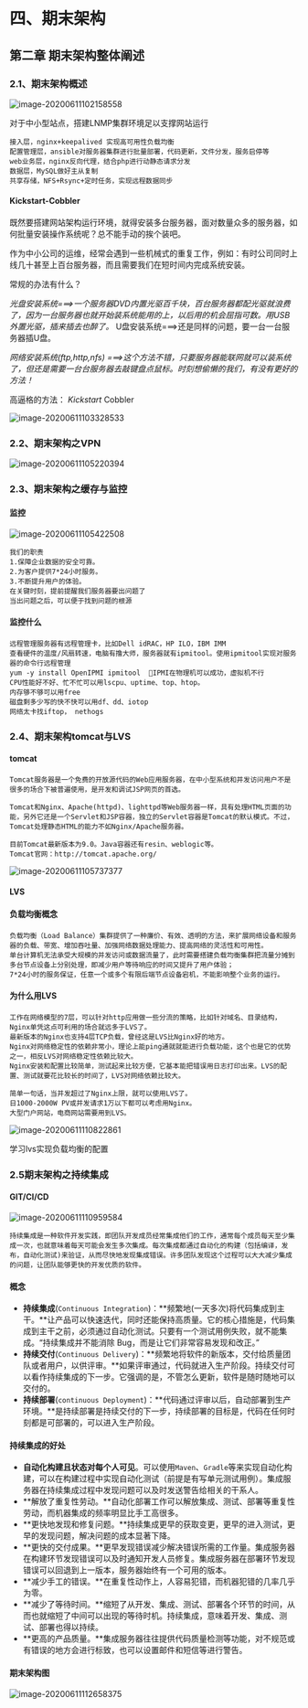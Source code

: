 # 四、期末架构



## 第二章 期末架构整体阐述

### 2.1、期末架构概述

![image-20200611102158558](http://book.luffycity.com/linux-book/%E6%9C%9F%E6%9C%AB%E6%9E%B6%E6%9E%84/pic/image-20200611102158558.png)

对于中小型站点，搭建LNMP集群环境足以支撑网站运行

```
接入层，nginx+keepalived 实现高可用性负载均衡
配置管理层，ansible对服务器集群进行批量部署，代码更新，文件分发，服务启停等
web业务层，nginx反向代理，结合php进行动静态请求分发
数据层，MySQL做好主从复制
共享存储，NFS+Rsync+定时任务，实现远程数据同步
```

#### Kickstart-Cobbler

既然要搭建网站架构运行环境，就得安装多台服务器，面对数量众多的服务器，如何批量安装操作系统呢？总不能手动的挨个装吧。

作为中小公司的运维，经常会遇到一些机械式的重复工作，例如：有时公司同时上线几十甚至上百台服务器，而且需要我们在短时间内完成系统安装。

常规的办法有什么？

*光盘安装系统===>一个服务器DVD内置光驱百千块，百台服务器都配光驱就浪费了，因为一台服务器也就开始装系统能用的上，以后用的机会屈指可数。用USB外置光驱，插来插去也醉了。* U盘安装系统===>还是同样的问题，要一台一台服务器插U盘。

*网络安装系统(ftp,http,nfs) ===>这个方法不错，只要服务器能联网就可以装系统了，但还是需要一台台服务器去敲键盘点鼠标。时刻想偷懒的我们，有没有更好的方法！*

高逼格的方法： *Kickstart* Cobbler

![image-20200611103328533](notes/image-20200611103328533.png)

### 2.2、期末架构之VPN

![image-20200611105220394](notes/image-20200611105220394.png)

### 2.3、期末架构之缓存与监控

#### 监控

![image-20200611105422508](notes/image-20200611105422508.png)

```
我们的职责
1.保障企业数据的安全可靠。
2.为客户提供7*24小时服务。
3.不断提升用户的体验。
在关键时刻，提前提醒我们服务器要出问题了
当出问题之后，可以便于找到问题的根源
```

#### 监控什么

```
远程管理服务器有远程管理卡，比如Dell idRAC，HP ILO，IBM IMM
查看硬件的温度/风扇转速，电脑有撸大师，服务器就有ipmitool。使用ipmitool实现对服务器的命令行远程管理
yum -y install OpenIPMI ipmitool  IPMI在物理机可以成功，虚拟机不行
CPU性能好不好、忙不忙可以用lscpu、uptime、top、htop。
内存够不够可以用free
磁盘剩多少写的快不快可以用df、dd、iotop
网络太卡找iftop， nethogs
```

### 2.4、期末架构tomcat与LVS

#### tomcat

```
Tomcat服务器是一个免费的开放源代码的Web应用服务器，在中小型系统和并发访问用户不是很多的场合下被普遍使用，是开发和调试JSP网页的首选。

Tomcat和Nginx、Apache(httpd)、lighttpd等Web服务器一样，具有处理HTML页面的功能，另外它还是一个Servlet和JSP容器，独立的Servlet容器是Tomcat的默认模式。不过，Tomcat处理静态HTML的能力不如Nginx/Apache服务器。

目前Tomcat最新版本为9.0。Java容器还有resin、weblogic等。
Tomcat官网：http://tomcat.apache.org/
```

![image-20200611105737377](notes/image-20200611105737377.png)

#### LVS

#### 负载均衡概念

```
负载均衡（Load Balance）集群提供了一种廉价、有效、透明的方法，来扩展网络设备和服务器的负载、带宽、增加吞吐量、加强网络数据处理能力、提高网络的灵活性和可用性。
单台计算机无法承受大规模的并发访问或数据流量了，此时需要搭建负载均衡集群把流量分摊到多台节点设备上分别处理，即减少用户等待响应的时间又提升了用户体验；
7*24小时的服务保证，任意一个或多个有限后端节点设备宕机，不能影响整个业务的运行。
```

#### 为什么用LVS

```
工作在网络模型的7层，可以针对http应用做一些分流的策略，比如针对域名、目录结构，Nginx单凭这点可利用的场合就远多于LVS了。
最新版本的Nginx也支持4层TCP负载，曾经这是LVS比Nginx好的地方。
Nginx对网络稳定性的依赖非常小，理论上能ping通就就能进行负载功能，这个也是它的优势之一，相反LVS对网络稳定性依赖比较大。
Nginx安装和配置比较简单，测试起来比较方便，它基本能把错误用日志打印出来。LVS的配置、测试就要花比较长的时间了，LVS对网络依赖比较大。

简单一句话，当并发超过了Nginx上限，就可以使用LVS了。
日1000-2000W PV或并发请求1万以下都可以考虑用Nginx。
大型门户网站，电商网站需要用到LVS。
```

![image-20200611110822861](notes/image-20200611110822861.png)

学习lvs实现负载均衡的配置

### 2.5期末架构之持续集成

#### GIT/CI/CD

![image-20200611110959584](notes/image-20200611110959584.png)

```
持续集成是一种软件开发实践，即团队开发成员经常集成他们的工作，通常每个成员每天至少集成一次，也就意味着每天可能会发生多次集成。每次集成都通过自动化的构建（包括编译，发布，自动化测试)来验证，从而尽快地发现集成错误。许多团队发现这个过程可以大大减少集成的问题，让团队能够更快的开发优质的软件。
```

#### 概念

- **持续集成**(`Continuous Integration`)：**频繁地(一天多次)将代码集成到主干。**让产品可以快速迭代，同时还能保持高质量。它的核心措施是，代码集成到主干之前，必须通过自动化测试。只要有一个测试用例失败，就不能集成。“持续集成并不能消除 Bug，而是让它们非常容易发现和改正。”
- **持续交付**(`Continuous Delivery`)：**频繁地将软件的新版本，交付给质量团队或者用户，以供评审。**如果评审通过，代码就进入生产阶段。持续交付可以看作持续集成的下一步。它强调的是，不管怎么更新，软件是随时随地可以交付的。
- **持续部署**(`continuous Deployment`)：**代码通过评审以后，自动部署到生产环境。**是持续部署是持续交付的下一步，持续部署的目标是，代码在任何时刻都是可部署的，可以进入生产阶段。

#### 持续集成的好处

- **自动化构建且状态对每个人可见**。可以使用`Maven`、`Gradle`等来实现自动化构建，可以在构建过程中实现自动化测试（前提是有写单元测试用例）。集成服务器在持续集成过程中发现问题可以及时发送警告给相关的干系人。
- **解放了重复性劳动。**自动化部署工作可以解放集成、测试、部署等重复性劳动，而机器集成的频率明显比手工高很多。
- **更快地发现和修复问题。**持续集成更早的获取变更，更早的进入测试，更早的发现问题，解决问题的成本显著下降。
- **更快的交付成果。**更早发现错误减少解决错误所需的工作量。集成服务器在构建环节发现错误可以及时通知开发人员修复。集成服务器在部署环节发现错误可以回退到上一版本，服务器始终有一个可用的版本。
- **减少手工的错误。**在重复性动作上，人容易犯错，而机器犯错的几率几乎为零。
- **减少了等待时间。**缩短了从开发、集成、测试、部署各个环节的时间，从而也就缩短了中间可以出现的等待时机。持续集成，意味着开发、集成、测试、部署也得以持续。
- **更高的产品质量。**集成服务器往往提供代码质量检测等功能，对不规范或有错误的地方会进行标致，也可以设置邮件和短信等进行警告。

#### 期末架构图

![image-20200611112658375](notes/image-20200611112658375.png)